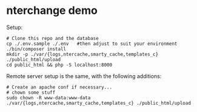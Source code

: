 nterchange demo
===============

Setup:

    # Clone this repo and the database
    cp ./.env.sample ./.env   #then adjust to suit your environment
    ./bin/composer install
    mkdir -p ./var/{logs,ntercache,smarty_cache,templates_c} ./public_html/upload
    cd public_html && php -S localhost:8000

Remote server setup is the same, with the following additions:

    # Create an apache conf if necessary...
    # chown some stuff
    sudo chown -R www-data:www-data ./var/{logs,ntercache,smarty_cache,templates_c} ./public_html/upload
    
